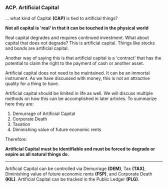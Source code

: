 
### ACP. Artificial Capital


... what kind of Capital **(CAP)** is tied to artificial things?


**Not all capital is 'real' in that it can be touched in the physical world**

Real capital degrades and requires continued investment. What about capital that does not degrade?  This is artificial capital.  Things like stocks and bonds are artificial capital.

Another way of saying this is that artificial capital is a 'contract' that has the potential to claim the right to the payment of cash or another asset.

Artificial capital does not need to be maintained.  It can be an immortal instrument.  As we have discussed with money, this is not an attractive quality for a thing to have.

Artificial capital should be limited in life as well.  We will discuss multiple methods on how this can be accomplished in later articles.  To summarize here they are:

1. Demurrage of Artificial Capital
2. Corporate Death
3. Taxation
4. Diminishing value of future economic rents



Therefore:

**Artificial Capital must be identifiable and must be forced to degrade or expire as all natural things do.**

----------

Artificial Capital can be controlled via Demurrage **(DEM)**, Tax **(TAX)**, Diminishing value of future economic rents **(FSP)**, and Corporate Death **(KIL)**. Artificial Capital can be tracked in the Public Ledger **(PLG)**.

<div style='display:none;' markdown="1">
\newpage

